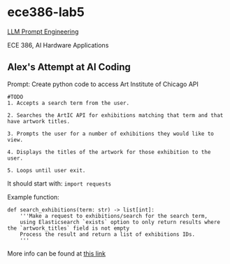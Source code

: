 # ece386-lab5

[LLM Prompt Engineering](https://usafa-ece.github.io/ece386-book/b4-llm/lab-prompt-engineering.html)

ECE 386, AI Hardware Applications

## Alex's Attempt at AI Coding
Prompt:
Create python code to access Art Institute of Chicago API  
```
#TODO
1. Accepts a search term from the user.

2. Searches the ArtIC API for exhibitions matching that term and that have artwork titles.

3. Prompts the user for a number of exhibitions they would like to view.

4. Displays the titles of the artwork for those exhibition to the user.

5. Loops until user exit.
```

It should start with: `import requests`

Example function:
```
def search_exhibitions(term: str) -> list[int]:
    '''Make a request to exhibitions/search for the search term,
    using Elasticsearch `exists` option to only return results where the `artwork_titles` field is not empty
    Process the result and return a list of exhibitions IDs.
    '''
```
More info can be found at [this link](https://api.artic.edu/docs/#quick-start)


